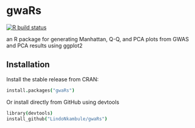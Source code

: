 # gwaRs

<!-- badges: start -->
[![R build
status](https://github.com/LindoNkambule/gwaRs/workflows/R-CMD-check/badge.svg)](https://github.com/LindoNkambule/gwaRs)
<!-- badges: end -->

an R package for generating Manhattan, Q-Q, and PCA plots from GWAS and PCA results using ggplot2

## Installation

Install the stable release from CRAN:

```coffee
install.packages("gwaRs")
```

Or install directly from GitHub using devtools

```coffee
library(devtools)
install_github("LindoNkambule/gwaRs")
```
